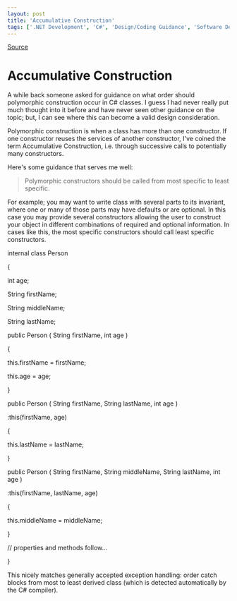 ```yaml
---
layout: post
title: 'Accumulative Construction'
tags: ['.NET Development', 'C#', 'Design/Coding Guidance', 'Software Development', 'msmvps', 'May 2007']
---
```

[Source](http://blogs.msmvps.com/peterritchie/2007/05/18/accumulative-construction/ "Permalink to Accumulative Construction")

# Accumulative Construction

A while back someone asked for guidance on what order should polymorphic construction occur in C# classes. I guess I had never really put much thought into it before and have never seen other guidance on the topic; but, I can see where this can become a valid design consideration.

Polymorphic construction is when a class has more than one constructor. If one constructor reuses the services of another constructor, I've coined the term Accumulative Construction, i.e. through successive calls to potentially many constructors.

Here's some guidance that serves me well:

  

> Polymorphic constructors should be called from most specific to least specific.

For example; you may want to write class with several parts to its invariant, where one or many of those parts may have defaults or are optional. In this case you may provide several constructors allowing the user to construct your object in different combinations of required and optional information. In cases like this, the most specific constructors should call least specific constructors.

  

 internal class Person

 {

  int age;

  String firstName;

  String middleName;

  String lastName;



  public Person ( String firstName, int age )

  {

   this.firstName = firstName;

   this.age = age;

  }



  public Person ( String firstName, String lastName, int age )

   :this(firstName, age)

  {

   this.lastName = lastName;

  }



  public Person ( String firstName, String middleName, String lastName, int age )

   :this(firstName, lastName, age)

  {

   this.middleName = middleName;

  }



  // properties and methods follow…

 }

This nicely matches generally accepted exception handling: order catch blocks from most to least derived class (which is detected automatically by the C# compiler).


